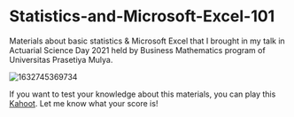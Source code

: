 # Statistics-and-Microsoft-Excel-101

Materials about basic statistics & Microsoft Excel that I brought in my talk in Actuarial Science Day 2021 held by Business Mathematics program of Universitas Prasetiya Mulya.

![1632745369734](https://user-images.githubusercontent.com/69672839/136346440-3ee01886-22ad-4904-a370-dd07389b3a7a.jpg)

If you want to test your knowledge about this materials, you can play this [Kahoot](https://create.kahoot.it/share/bootcamp-with-olahdata/90e5acce-dd3c-495f-9044-c0cdf211987b). Let me know what your score is!

